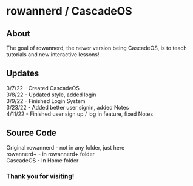 # rowannerd / CascadeOS
## About
The goal of rowannerd, the newer version being CascadeOS, is to teach tutorials and new interactive lessons!
## Updates
3/7/22 - Created CascadeOS <br>
3/8/22 - Updated style, added login <br>
3/9/22 - Finished Login System <br>
3/23/22 - Added better user signin, added Notes<br>
4/11/22 - Finished user sign up / log in feature, fixed Notes<br>

## Source Code
Original rowannerd - not in any folder, just here <br>
rowannerd+ - in rowannerd+ folder <br>
CascadeOS - In Home folder

### Thank you for visiting!

